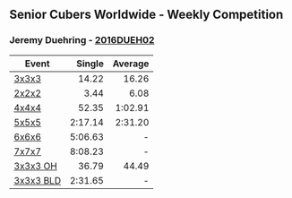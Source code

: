 ## Senior Cubers Worldwide - Weekly Competition
### Jeremy Duehring - [2016DUEH02](https://www.worldcubeassociation.org/persons/2016DUEH02)

| Event | Single | Average |
| -- | --: | --: |
| [3x3x3](jeremy_duehring/333.md) | 14.22 | 16.26 |
| [2x2x2](jeremy_duehring/222.md) | 3.44 | 6.08 |
| [4x4x4](jeremy_duehring/444.md) | 52.35 | 1:02.91 |
| [5x5x5](jeremy_duehring/555.md) | 2:17.14 | 2:31.20 |
| [6x6x6](jeremy_duehring/666.md) | 5:06.63 | - |
| [7x7x7](jeremy_duehring/777.md) | 8:08.23 | - |
| [3x3x3 OH](jeremy_duehring/333oh.md) | 36.79 | 44.49 |
| [3x3x3 BLD](jeremy_duehring/333bf.md) | 2:31.65 | - |

<!-- Global site tag (gtag.js) - Google Analytics -->
<script async src="https://www.googletagmanager.com/gtag/js?id=UA-86348435-3"></script>
<script>window.dataLayer = window.dataLayer || []; function gtag() {dataLayer.push(arguments);} gtag('js', new Date()); gtag('config', 'UA-86348435-3');</script>
